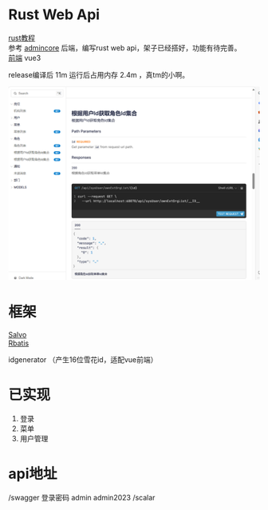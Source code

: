 # Rust Web Api
[rust教程](https://course.rs/about-book.html)   
参考 [admincore](https://github.com/strongQ/AdminCode) 后端，编写rust web api，架子已经搭好，功能有待完善。    
[前端](https://github.com/strongQ/AdminCode/tree/main/Web) vue3

release编译后 11m
运行后占用内存 2.4m ，真tm的小啊。

![api文档](img/api.png)



# 框架
[Salvo](https://salvo.rs/zh-hans/)    
[Rbatis](https://rbatis.github.io/rbatis.io/#/v4/)

idgenerator （产生16位雪花id，适配vue前端）

# 已实现
1. 登录
2. 菜单
3. 用户管理

# api地址
/swagger   登录密码 admin admin2023
/scalar